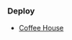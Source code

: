 ### Deploy

- [Coffee House](https://rolling-scopes-school.github.io/hunter-137-JSFE2023Q4/coffee-house/index.html)
